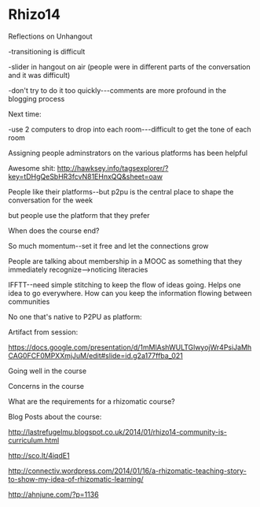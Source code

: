 # Rhizo14

Reflections on Unhangout

-transitioning is difficult

-slider in hangout on air (people were in different parts of the conversation and it was difficult)

-don't try to do it too quickly---comments are more profound in the blogging process

Next time:

-use 2 computers to drop into each room---difficult to get the tone of each room

Assigning people adminstrators on the various platforms has been helpful

Awesome shit: [](http://hawksey.info/tagsexplorer/?key=tDHgQeSbHR3fcvN81EHnxQQ&sheet=oaw)http://hawksey.info/tagsexplorer/?key=tDHgQeSbHR3fcvN81EHnxQQ&sheet=oaw

People like their platforms--but p2pu is the central place to shape the conversation for the week

but people use the platform that they prefer

When does the course end?

So much momentum--set it free and let the connections grow

People are talking about membership in a MOOC as something that they immediately recognize-->noticing literacies

IFFTT--need simple stitching to keep the flow of ideas going. Helps one idea to go everywhere. How can you keep the information flowing between communities

No one that's native to P2PU as platform: 

Artifact from session:

[](https://docs.google.com/presentation/d/1mMlAshWULTGlwyojWr4PsiJaMhCAG0FCF0MPXXmjJuM/edit#slide=id.g2a177ffba_021)https://docs.google.com/presentation/d/1mMlAshWULTGlwyojWr4PsiJaMhCAG0FCF0MPXXmjJuM/edit#slide=id.g2a177ffba_021

Going well in the course

Concerns in the course

What are the requirements for a rhizomatic course?

Blog Posts about the course:

[](http://lastrefugelmu.blogspot.co.uk/2014/01/rhizo14-community-is-curriculum.html)http://lastrefugelmu.blogspot.co.uk/2014/01/rhizo14-community-is-curriculum.html

[](http://sco.lt/4iqdE1)http://sco.lt/4iqdE1

[](http://connectiv.wordpress.com/2014/01/16/a-rhizomatic-teaching-story-to-show-my-idea-of-rhizomatic-learning/)http://connectiv.wordpress.com/2014/01/16/a-rhizomatic-teaching-story-to-show-my-idea-of-rhizomatic-learning/

[](http://ahnjune.com/?p=1136)http://ahnjune.com/?p=1136